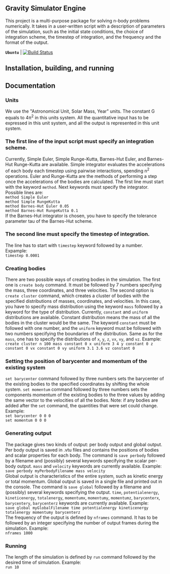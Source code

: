 ## Gravity Simulator Engine
This project is a  multi-purpose package for solving n-body problems numerically. It takes in a user-written script with a description of parameters of the simulation, such as the initial state conditions, the choice of integration scheme, the timestep of integration, and the frequency and the format of the output.

**`Ubuntu`**  | [![Build Status](https://travis-ci.com/mitya-tsarev/GravitySimulator.svg?branch=master)](https://travis-ci.com/mitya-tsarev/GravitySimulator)

## Installation, building, and running

## Documentation
### Units
We use the "Astronomical Unit, Solar Mass, Year" units. The constant G equals to 4π<sup>2</sup> in this units system. All the quantitative input has to be expressed in this unit system, and all the output is represented in this unit system.
### The first line of the input script must specify an integration scheme.
Currently, Simple Euler, Simple Runge-Kutta, Barnes-Hut Euler, and Barnes-Hut Runge-Kutta are available. Simple integrator evaluates the accelerations of each body each timestep using pairwise interactions, spending n<sup>2</sup> operations. Euler and Runge-Kutta are the methods of performing a step once the accelerations of the bodies are calculated. The first line must start with the keyword ```method```. Next keywords must specify the integrator. Possible lines are:<br />
```method Simple Euler```<br />
```method Simple RungeKutta```<br />
```method Barnes-Hut Euler 0.05```<br />
```method Barnes-Hut RungeKutta 0.1```<br />
If the Barnes-Hut integrator is chosen, you have to specify the tolerance parameter tau of the Barnes-Hut scheme.
### The second line must specify the timestep of integration. 
The line has to start with ```timestep``` keyword followed by a number. Expample:<br />
```timestep 0.0001```<br />
### Creating bodies
There are two possible ways of creating bodies in the simulation. The first one is ```create body``` command. It must be followed by 7 numbers specifying the mass, three coordinates, and three velocities. The second option is ```create cluster``` command, which creates a cluster of bodies with the specified distributions of masses, coordinates, and velocities. In this case, you have to specify mass distribution using the keyword ```mass``` followed by a keyword for the type of distribution. Currently, ```constant``` and ```uniform``` distributions are available. Constant distribution means the mass of all the bodies in the cluster would be the same. The keyword ```constant``` must be followed with one number, and the ```uniform``` keyword must be followed with two numbers specifying the boundaries of the distribution. Same as for the ```mass```, one has to specify the distributions of ```x```, ```y```, ```z```, ```vx```, ```vy```, and ```vz```. Example:<br />
```create cluster n 100 mass constant 0 x uniform 3 4 y constant 0 z constant 0 vx constant 0 vy uniform 3.1 3.6 vz constant 0```
### Setting the position of barycenter and momentum of the existing system
```set barycenter``` command followed by three numbers sets the barycenter of the existing bodies to the specified coordinates by shifting the whole system. ```set momentum``` command followed by three numbers sets the components momentum of the existing bodies to the three values by adding the same vector to the velocities of all the bodies. Note: if any bodies are added after the ```set``` command, the quantities that were set could change. Example: <br />
```set barycenter 0 0 0```<br />
```set momentum 0 0 0```
### Generating output
The package gives two kinds of output: per body output and global output. Per body output is saved in .vtu files and contains the positions of bodies and scalar properties for each body. The command is ```save perbody``` followed by a filename and (possibly) several keywords specifying the scalar per-body output. ```mass``` and ```velocity``` keywords are currently available. Example:<br />
```save perbody myPerbodyFilename mass velocity```<br />
Global output is characteristics of the entire system, such as kinetic energy or total momentum. Global output is saved in a single file and printed out in the console. The command is ```save global``` followed by a filename and (possibly) several keywords specifying the output. ```time```, ```potentialenergy```, ```kineticenergy```, ```totalenergy```, ```momentumx```, ```momentumy```, ```momentumz```, ```barycenterx```, ```barycentery```, ```barycenterz``` keywords are currently available. Example:<br />
```save global myGlobalFilename time potentialenergy kineticenergy totalenergy momentumy barycenterz```<br />
The frequency of the output is defined by ```nframes``` command. It has to be followed by an integer specifying the number of output frames during the simulation. Example:<br />
```nframes 1000```
### Running
The length of the simulation is defined by ```run``` command followed by the desired time of simulation. Example:<br />
```run 10```














